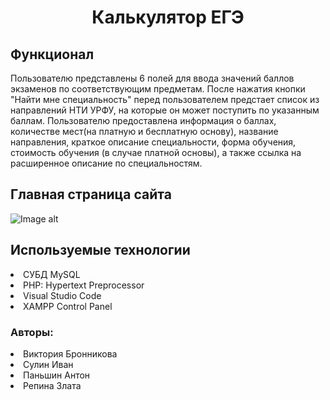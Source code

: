 <h1 align="center">Калькулятор ЕГЭ</h1>

## Функционал
Пользователю представлены 6 полей для ввода значений баллов экзаменов по соответствующим предметам. После нажатия кнопки "Найти мне специальность" перед пользователем предстает список из направлений НТИ УРФУ, на которые он может поступить по указанным баллам. Пользователю предоставлена информация о баллах, количестве мест(на платную и бесплатную основу), название направления, краткое описание специальности, форма обучения, стоимость обучения (в случае платной основы), а также ссылка на расширенное описание по специальностям.

## Главная страница сайта
![Image alt](https://github.com/Weentry/yut/raw/master/image.jpg)

## Используемые технологии
<li> СУБД MySQL
<li> PHP: Hypertext Preprocessor
<li> Visual Studio Code
<li> XAMPP Control Panel

### Авторы:
<li> Виктория Бронникова
<li> Сулин Иван
<li> Паньшин Антон
<li> Репина Злата
